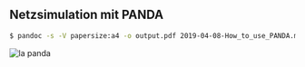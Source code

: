 ## Netzsimulation mit PANDA

```bash
$ pandoc -s -V papersize:a4 -o output.pdf 2019-04-08-How_to_use_PANDA.md
```


![la panda](/home/finn/finnlinxxx.github.io/assets/images/newProj.png)       

